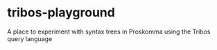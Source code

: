 # tribos-playground
A place to experiment with syntax trees in Proskomma using the Tribos query language
